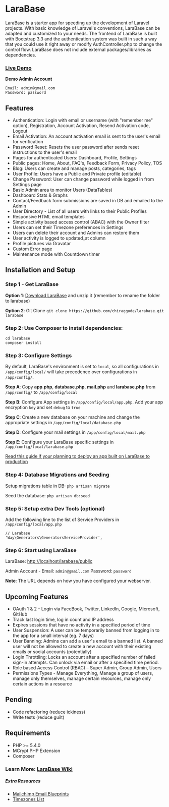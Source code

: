 LaraBase
========

LaraBase is a starter app for speeding up the development of Laravel projects. With basic knowledge of Laravel's conventions, LaraBase can be adapted and customized to your needs. The frontend of LaraBase is built with Bootstrap 3.3 and the authentication system was built in such a way that you could use it right away or modify AuthController.php to change the control flow. LaraBase does not include external packages/libraries as dependencies.

### [Live Demo](http://larabase.turizon.co.in/) 
**Demo Admin Account**
 ```
 Email: admin@gmail.com   
 Password: password
 ```

## Features
* Authentication: Login with email or username (with "remember me" option), Registration, Account Activation, Resend Activation code, Logout
* Email Activation: An account activation email is sent to the user's email for verification 
* Password Reset: Resets the user password after sends reset instructions to the user's email
* Pages for authenticated Users: Dashboard, Profile, Settings
* Public pages: Home, About, FAQ's, Feedback Form, Privacy Policy, TOS
* Blog: Users can create and manage posts, categories, tags
* User Profile: Users have a Public and Private profile (editable)
* Change Password: User can change password while logged in from Settings page
* Basic Admin area to monitor Users (DataTables)
* Dashboard Stats & Graphs
* Contact/Feedback form submissions are saved in DB and emailed to the Admin
* User Directory - List of all users with links to their Public Profiles
* Responsive HTML email templates
* Simple activity based access control (ABAC) with the Owner filter
* Users can set their Timezone preferences in Settings
* Users can delete their account and Admins can restore them
* User activity is logged to updated_at column
* Profile pictures via Gravatar
* Custom Error page
* Maintenance mode with Countdown timer

## Installation and Setup

### Step 1 - Get LaraBase
**Option 1**: [Download LaraBase](https://github.com/chiraggude/larabase/archive/master.zip) and unzip it (remember to rename the folder to larabase)

**Option 2**: Git Clone `git clone https://github.com/chiraggude/larabase.git larabase`

### Step 2: Use Composer to install dependencies: 
```
cd larabase
composer install
```
### Step 3: Configure Settings

By default, LaraBase's environment is set to `local`, so all configurations in `/app/config/local/` will take precedence over configurations in `/app/config/`.

**Step A**: Copy **app.php**, **database.php**, **mail.php** and **larabase.php** from `/app/config/` to `/app/config/local`

**Step B**: Configure App settings in `/app/config/local/app.php`. Add your app encryption `key` and set `debug` to `true`

**Step C**: Create a new database on your machine and change the appropriate settings in `/app/config/local/database.php`

**Step D**: Configure your mail settings in `/app/config/local/mail.php`

**Step E**:  Configure your LaraBase specific settings in `/app/config/local/larabase.php`

[Read this guide if your planning to deploy an app built on LaraBase to production](https://github.com/chiraggude/larabase/wiki/Deployment-on-a-VPS#env-file)


### Step 4: Database Migrations and Seeding
Setup migrations table in DB: `php artisan migrate`

Seed the database: `php artisan db:seed`

### Step 5: Setup extra Dev Tools (optional)
Add the following line to the list of Service Providers in `/app/config/local/app.php`
```
// Larabase
'Way\Generators\GeneratorsServiceProvider',
```

### Step 6: Start using LaraBase
LaraBase: [http://localhost/larabase/public](http://localhost/larabase/public)

Admin Account - Email: `admin@gmail.com`   Password: `password`

**Note**: The URL depends on how you have configured your webserver.

## Upcoming Features
* OAuth 1 & 2 - Login via FaceBook, Twitter, LinkedIn, Google, Microsoft, GitHub
* Track last login time, log in count and IP address
* Expires sessions that have no activity in a specified period of time
* User Suspension: A user can be temporarily banned from logging in to the app for a small interval (eg. 7 days)
* User Banning: Admins can add a user's email to a banned list. A banned user will not be allowed to create a new account with their existing emails or social accounts (potentially)
* Login Throttling: Locks an account after a specified number of failed sign-in attempts. Can unlock via email or after a specified time period.
* Role based Access Control (RBAC) – Super Admin, Group Admin, Users
* Permissions Types - Manage Everything, Manage a group of users, manage only themselves, manage certain resources, manage only certain actions in a resource

## Pending
* Code refactoring (reduce ickiness)
* Write tests (reduce guilt)

## Requirements
* PHP >= 5.4.0
* MCrypt PHP Extension
* Composer

### Learn More: [LaraBase Wiki](https://github.com/chiraggude/larabase/wiki)

##### Extra Resources
* [Mailchimp Email Blueprints](https://github.com/mailchimp/Email-Blueprints)
* [Timezones List](https://github.com/tamaspap/timezones)
